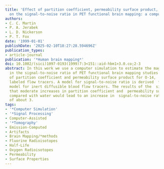 ```yaml
---
title: 'Effect of partition coefficient, permeability surface product, and radioisotope
  on the signal-to-noise ratio in PET functional brain mapping: a computer  simulation.'
authors:
- C. C. Martin
- P. A. Jerabek
- L. D. Nickerson
- P. T. Fox
date: '1999-01-01'
publishDate: '2025-02-10T18:27:28.594696Z'
publication_types:
- article-journal
publication: '*Human brain mapping*'
doi: 10.1002/(sici)1097-0193(1999)7:3<151::aid-hbm1>3.0.co;2-3
abstract: In this work we use a computer simulation to estimate the magnitude of improvement
  in the signal-to-noise ratio of PET functional brain mapping studies  as a function
  of partition coefficient and permeability surface product for O-14,  F-17, and O-15
  labeled flow tracers. A model for signal-to-noise ratio is derived  from the Kety
  model for inert diffusible blood flow tracers. The results of the  simulation suggest
  that moderate increases in partition coefficient and  permeability surface product
  compared with water would lead to an increase in  signal-to-noise ratio of a factor
  of about 3.
tags:
- '*Computer Simulation'
- '*Signal Processing'
- Computer-Assisted
- '*Tomography'
- Emission-Computed
- Artifacts
- Brain Mapping/*methods
- Fluorine Radioisotopes
- Half-Life
- Oxygen Radioisotopes
- Permeability
- Surface Properties
---
```

